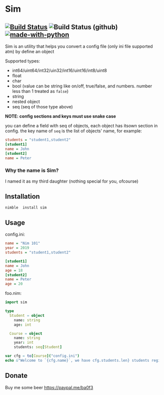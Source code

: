 # Sim 

[![Build Status](https://travis-ci.org/ba0f3/sim.nim.svg?branch=master)](https://travis-ci.org/ba0f3/sim.nim) ![Build Status (github)](https://github.com/ba0f3/sim.nim/workflows/Build/badge.svg) [![made-with-python](https://img.shields.io/badge/Made%20with-Nim-ffc200.svg)](https://nim-lang.org/)
-------

Sim is an utility that helps you convert a config file (only ini file supported atm) by define an object

Supported types:
- int64/uint64/int32/uin32/int16/uint16/int8/uint8
- float
- char
- bool (value can be string like on/off, true/false, and numbers. number less than 1 treated as `false`)
- string
- nested object
- seq (seq of those type above)

**NOTE: config sections and keys must use snake case**

you can define a field with seq of objects, each object has itsown section in config. the key name of `seq` is the list of objects' name, for example:
```ini
students = "student1,student2"
[student1]
name = John
[student2]
name = Peter
```

### Why the name is Sim?
I named it as my third daughter (nothing special for you, ofcourse)


Installation
------------

```shell
nimble  install sim
```

Usage
-----
config.ini:
```ini
name = "Nim 101"
year = 2019
students = "student1,student2"

[student1]
name = John
age = 18
[student2]
name = Peter
age = 20
```
foo.nim:
```nim
import sim

type
  Student = object
    name: string
    age: int

  Course = object
    name: string
    year: int
    students: seq[Student]

var cfg = to[Course]("config.ini")
echo &"Welcome to `{cfg.name}`, we have cfg.students.len} students registered"
```

Donate
-----

Buy me some beer https://paypal.me/ba0f3